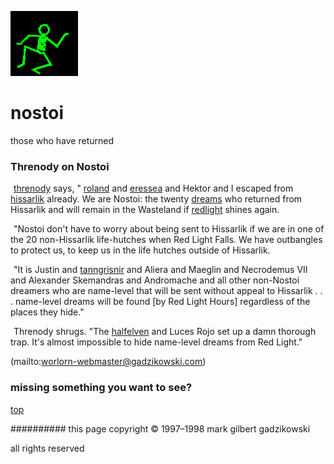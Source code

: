 ![dancer](assets/dancer.gif)

# nostoi



those who have returned

### Threnody on Nostoi







  ![xparent](assets/xparent.gif)  [threnody](threnody.md)  says, " [roland](roland.md)  and  [eressea](eressea.md)  and Hektor and I escaped from  [hissarlik](hissarlik.md)  already. We are Nostoi: the twenty  [dreams](dreams.md)  who returned from Hissarlik and will remain in the Wasteland if  [redlight](redlight.md)  shines again.

  ![xparent](assets/xparent.gif) "Nostoi don't have to worry about being sent to Hissarlik if we are in one of the 20 non-Hissarlik life-hutches when Red Light Falls. We have outbangles to protect us, to keep us in the life hutches outside of Hissarlik. 

  ![xparent](assets/xparent.gif) "It is Justin and  [tanngrisnir](tanngrisnir.md)  and Aliera and Maeglin and Necrodemus VII and Alexander Skemandras and Andromache and all other non-Nostoi dreamers who are name-level that will be sent without appeal to Hissarlik . . . name-level dreams will be found [by Red Light Hours] regardless of the places they hide." 

  ![xparent](assets/xparent.gif) Threnody shrugs. "The  [halfelven](halfelven.md)  and Luces Rojo set up a damn thorough trap. It's almost impossible to hide name-level dreams from Red Light."

 

 (mailto:worlorn-webmaster@gadzikowski.com) 


### missing something you want to see?



 [top](#top) 


########## this page copyright © 1997–1998 mark gilbert gadzikowski

all rights reserved